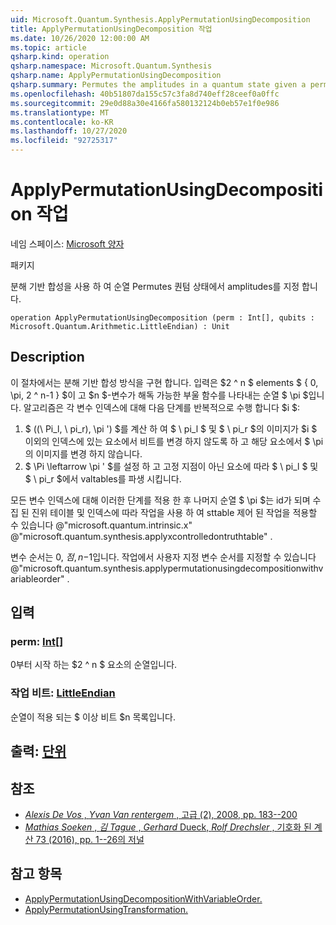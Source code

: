 ```yaml
---
uid: Microsoft.Quantum.Synthesis.ApplyPermutationUsingDecomposition
title: ApplyPermutationUsingDecomposition 작업
ms.date: 10/26/2020 12:00:00 AM
ms.topic: article
qsharp.kind: operation
qsharp.namespace: Microsoft.Quantum.Synthesis
qsharp.name: ApplyPermutationUsingDecomposition
qsharp.summary: Permutes the amplitudes in a quantum state given a permutation using decomposition-based synthesis.
ms.openlocfilehash: 40b51807da155c57c3fa8d740eff28ceef0a0ffc
ms.sourcegitcommit: 29e0d88a30e4166fa580132124b0eb57e1f0e986
ms.translationtype: MT
ms.contentlocale: ko-KR
ms.lasthandoff: 10/27/2020
ms.locfileid: "92725317"
---
```

# <a name="applypermutationusingdecomposition-operation"></a>ApplyPermutationUsingDecomposition 작업

네임 스페이스: [Microsoft 양자](xref:Microsoft.Quantum.Synthesis)

패키지 [](https://nuget.org/packages/)


분해 기반 합성을 사용 하 여 순열 Permutes 퀀텀 상태에서 amplitudes를 지정 합니다.

```qsharp
operation ApplyPermutationUsingDecomposition (perm : Int[], qubits : Microsoft.Quantum.Arithmetic.LittleEndian) : Unit
```


## <a name="description"></a>Description

이 절차에서는 분해 기반 합성 방식을 구현 합니다.  입력은 $2 ^ n $ elements $ \{ 0, \pi, 2 ^ n-1 \} $이 고 $n $-변수가 해독 가능한 부울 함수를 나타내는 순열 $ \pi $입니다.
알고리즘은 각 변수 인덱스에 대해 다음 단계를 반복적으로 수행 합니다 $i $:

1. $ ((\ Pi_l, \ pi_r), \pi ') $를 계산 하 여 $ \ pi_l $ 및 $ \ pi_r $의 이미지가 $i $ 이외의 인덱스에 있는 요소에서 비트를 변경 하지 않도록 하 고 해당 요소에서 $ \pi의 이미지를 변경 하지 않습니다.
2. $ \Pi \leftarrow \pi ' $를 설정 하 고 고정 지점이 아닌 요소에 따라 $ \ pi_l $ 및 $ \ pi_r $에서 valtables를 파생 시킵니다.

모든 변수 인덱스에 대해 이러한 단계를 적용 한 후 나머지 순열 $ \pi $는 id가 되며 수집 된 진위 테이블 및 인덱스에 따라 작업을 사용 하 여 sttable 제어 된 작업을 적용할 수 있습니다 @"microsoft.quantum.intrinsic.x" @"microsoft.quantum.synthesis.applyxcontrolledontruthtable" .

변수 순서는 $0, \ 점, n-$1입니다.  작업에서 사용자 지정 변수 순서를 지정할 수 있습니다 @"microsoft.quantum.synthesis.applypermutationusingdecompositionwithvariableorder" .

## <a name="input"></a>입력

### <a name="perm--int"></a>perm: [Int](xref:microsoft.quantum.lang-ref.int)[]

0부터 시작 하는 $2 ^ n $ 요소의 순열입니다.


### <a name="qubits--littleendian"></a>작업 비트: [LittleEndian](xref:Microsoft.Quantum.Arithmetic.LittleEndian)

순열이 적용 되는 $ 이상 비트 $n 목록입니다.



## <a name="output--unit"></a>출력: [단위](xref:microsoft.quantum.lang-ref.unit)



## <a name="references"></a>참조

- [*Alexis De Vos* , *Yvan Van rentergem* , 고급 (2), 2008, pp. 183--200](http://www.aimsciences.org/article/doi/10.3934/amc.2008.2.183)
- [*Mathias Soeken* , *김 Tague* , *Gerhard* Dueck, *Rolf Drechsler* , 기호화 된 계산 73 (2016), pp. 1--26의 저널](https://www.sciencedirect.com/science/article/pii/S0747717115000188?via%3Dihub)

## <a name="see-also"></a>참고 항목

- [ApplyPermutationUsingDecompositionWithVariableOrder.](xref:Microsoft.Quantum.Synthesis.ApplyPermutationUsingDecompositionWithVariableOrder)
- [ApplyPermutationUsingTransformation.](xref:Microsoft.Quantum.Synthesis.ApplyPermutationUsingTransformation)